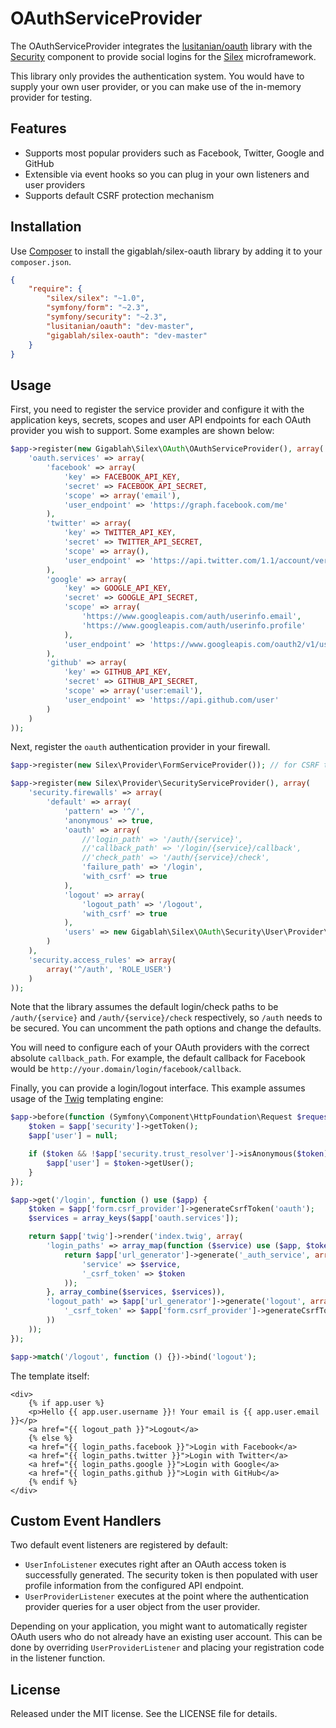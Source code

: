 OAuthServiceProvider
====================

The OAuthServiceProvider integrates the [lusitanian/oauth][1] library with the [Security][2] component to provide social logins for the [Silex][3] microframework.

This library only provides the authentication system. You would have to supply your own user provider, or you can make use of the in-memory provider for testing.

Features
--------

* Supports most popular providers such as Facebook, Twitter, Google and GitHub
* Extensible via event hooks so you can plug in your own listeners and user providers
* Supports default CSRF protection mechanism

Installation
------------

Use [Composer][4] to install the gigablah/silex-oauth library by adding it to your `composer.json`.

```json
{
    "require": {
        "silex/silex": "~1.0",
        "symfony/form": "~2.3",
        "symfony/security": "~2.3",
        "lusitanian/oauth": "dev-master",
        "gigablah/silex-oauth": "dev-master"
    }
}
```

Usage
-----

First, you need to register the service provider and configure it with the application keys, secrets, scopes and user API endpoints for each OAuth provider you wish to support. Some examples are shown below:

```php
$app->register(new Gigablah\Silex\OAuth\OAuthServiceProvider(), array(
    'oauth.services' => array(
        'facebook' => array(
            'key' => FACEBOOK_API_KEY,
            'secret' => FACEBOOK_API_SECRET,
            'scope' => array('email'),
            'user_endpoint' => 'https://graph.facebook.com/me'
        ),
        'twitter' => array(
            'key' => TWITTER_API_KEY,
            'secret' => TWITTER_API_SECRET,
            'scope' => array(),
            'user_endpoint' => 'https://api.twitter.com/1.1/account/verify_credentials.json'
        ),
        'google' => array(
            'key' => GOOGLE_API_KEY,
            'secret' => GOOGLE_API_SECRET,
            'scope' => array(
                'https://www.googleapis.com/auth/userinfo.email',
                'https://www.googleapis.com/auth/userinfo.profile'
            ),
            'user_endpoint' => 'https://www.googleapis.com/oauth2/v1/userinfo'
        ),
        'github' => array(
            'key' => GITHUB_API_KEY,
            'secret' => GITHUB_API_SECRET,
            'scope' => array('user:email'),
            'user_endpoint' => 'https://api.github.com/user'
        )
    )
));
```

Next, register the `oauth` authentication provider in your firewall.

```php
$app->register(new Silex\Provider\FormServiceProvider()); // for CSRF tokens

$app->register(new Silex\Provider\SecurityServiceProvider(), array(
    'security.firewalls' => array(
        'default' => array(
            'pattern' => '^/',
            'anonymous' => true,
            'oauth' => array(
                //'login_path' => '/auth/{service}',
                //'callback_path' => '/login/{service}/callback',
                //'check_path' => '/auth/{service}/check',
                'failure_path' => '/login',
                'with_csrf' => true
            ),
            'logout' => array(
                'logout_path' => '/logout',
                'with_csrf' => true
            ),
            'users' => new Gigablah\Silex\OAuth\Security\User\Provider\OAuthInMemoryUserProvider()
        )
    ),
    'security.access_rules' => array(
        array('^/auth', 'ROLE_USER')
    )
));
```

Note that the library assumes the default login/check paths to be `/auth/{service}` and `/auth/{service}/check` respectively, so `/auth` needs to be secured. You can uncomment the path options and change the defaults.

You will need to configure each of your OAuth providers with the correct absolute `callback_path`. For example, the default callback for Facebook would be `http://your.domain/login/facebook/callback`.

Finally, you can provide a login/logout interface. This example assumes usage of the [Twig][5] templating engine:

```php
$app->before(function (Symfony\Component\HttpFoundation\Request $request) use ($app) {
    $token = $app['security']->getToken();
    $app['user'] = null;

    if ($token && !$app['security.trust_resolver']->isAnonymous($token)) {
        $app['user'] = $token->getUser();
    }
});

$app->get('/login', function () use ($app) {
    $token = $app['form.csrf_provider']->generateCsrfToken('oauth');
    $services = array_keys($app['oauth.services']);

    return $app['twig']->render('index.twig', array(
        'login_paths' => array_map(function ($service) use ($app, $token) {
            return $app['url_generator']->generate('_auth_service', array(
                'service' => $service,
                '_csrf_token' => $token
            ));
        }, array_combine($services, $services)),
        'logout_path' => $app['url_generator']->generate('logout', array(
            '_csrf_token' => $app['form.csrf_provider']->generateCsrfToken('logout')
        ))
    ));
});

$app->match('/logout', function () {})->bind('logout');
```

The template itself:

```
<div>
    {% if app.user %}
    <p>Hello {{ app.user.username }}! Your email is {{ app.user.email }}</p>
    <a href="{{ logout_path }}">Logout</a>
    {% else %}
    <a href="{{ login_paths.facebook }}">Login with Facebook</a>
    <a href="{{ login_paths.twitter }}">Login with Twitter</a>
    <a href="{{ login_paths.google }}">Login with Google</a>
    <a href="{{ login_paths.github }}">Login with GitHub</a>
    {% endif %}
</div>
```

Custom Event Handlers
---------------------

Two default event listeners are registered by default:

* `UserInfoListener` executes right after an OAuth access token is successfully generated. The security token is then populated with user profile information from the configured API endpoint.
* `UserProviderListener` executes at the point where the authentication provider queries for a user object from the user provider.

Depending on your application, you might want to automatically register OAuth users who do not already have an existing user account. This can be done by overriding `UserProviderListener` and placing your registration code in the listener function.

License
-------

Released under the MIT license. See the LICENSE file for details.

[1]: https://github.com/Lusitanian/PHPoAuthLib
[2]: http://silex.sensiolabs.org/doc/providers/security.html 
[3]: http://silex.sensiolabs.org
[4]: http://getcomposer.org
[5]: http://twig.sensiolabs.org/
